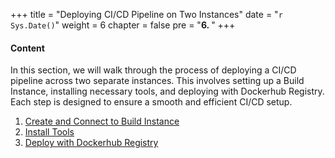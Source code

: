 +++
title = "Deploying CI/CD Pipeline on Two Instances"
date = "`r Sys.Date()`" 
weight = 6
chapter = false
pre = "<b>6. </b>"
+++

#### Content

In this section, we will walk through the process of deploying a CI/CD pipeline across two separate instances. This involves setting up a Build Instance, installing necessary tools, and deploying with Dockerhub Registry. Each step is designed to ensure a smooth and efficient CI/CD setup.

1. [Create and Connect to Build Instance](6.1-buildinstance)
2. [Install Tools](6.2-installtools)
3. [Deploy with Dockerhub Registry](6.3-cicddockerhub)